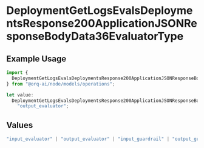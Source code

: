# DeploymentGetLogsEvalsDeploymentsResponse200ApplicationJSONResponseBodyData36EvaluatorType

## Example Usage

```typescript
import {
  DeploymentGetLogsEvalsDeploymentsResponse200ApplicationJSONResponseBodyData36EvaluatorType,
} from "@orq-ai/node/models/operations";

let value:
  DeploymentGetLogsEvalsDeploymentsResponse200ApplicationJSONResponseBodyData36EvaluatorType =
    "output_evaluator";
```

## Values

```typescript
"input_evaluator" | "output_evaluator" | "input_guardrail" | "output_guardrail"
```